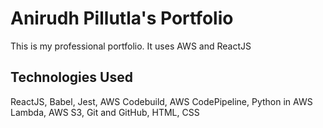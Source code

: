 # Anirudh Pillutla's Portfolio

This is my professional portfolio. It uses AWS and ReactJS

## Technologies Used

ReactJS,
Babel,
Jest,
AWS Codebuild,
AWS CodePipeline,
Python in AWS Lambda,
AWS S3,
Git and GitHub,
HTML,
CSS
